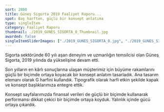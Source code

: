 ```yaml
---
sort: 2800
title: Güneş Sigorta 2019 Faaliyet Raporu...
spot: Baş harften, güçlü bir konsept anlatıma
type: singleItem
category: Faaliyet Raporu
thumbnail: ./2019_GUNES_SIGORTA_0_Thumbnail.jpg
awarded: false
singleItemSliderImages: ["./2019_GUNES_SIGORTA_0.jpg", "./2019_GUNES_SIGORTA_1.jpg", "./2019_GUNES_SIGORTA_2.jpg", "./2019_GUNES_SIGORTA_3.jpg", "./2019_GUNES_SIGORTA_4.jpg"]
---
```


Sigorta sektöründe 60 yılı aşan deneyim ve uzmanlığın temsilcisi olan Güneş Sigorta, 2019 yılında da yükselişine devam etti.

Son yılların en kârlı sonuçlarına ulaşan müşterimiz için büyüme rakamlarını güçlü bir biçimde ortaya koyacak bir konsept anlatım tasarladık. Ana tasarım elemanı olarak G harfini kullandık. Tipografik olarak harfi etkin şekilde kapak ve konsept başlıklarımıza entegre ettik.

Konsept sayfalarımızda finansal verileri de güçlü bir biçimde kullanarak performansı dikkat çekici bir biçimde ortaya koyduk. Yalınlık içinde gücü ortaya çıkardık.

